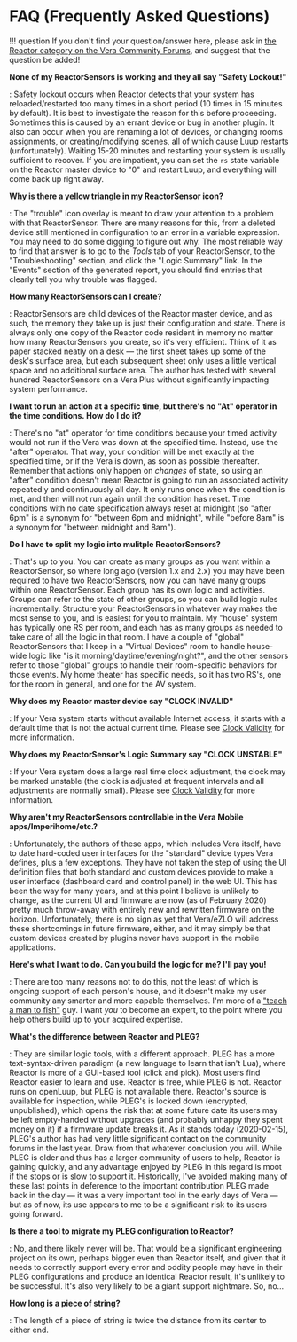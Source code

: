 # FAQ (Frequently Asked Questions)

!!! question
    If you don't find your question/answer here, please ask in [the Reactor category on the Vera Community Forums](https://community.getvera.com/c/plugins-and-plugin-development/reactor/178), and suggest that the question be added!

**None of my ReactorSensors is working and they all say "Safety Lockout!"**

:  Safety lockout occurs when Reactor detects that your system has reloaded/restarted too many times in a short period (10 times in 15 minutes by default). It is best to investigate the reason for this before proceeding. Sometimes this is caused by an errant device or bug in another plugin. It also can occur when you are renaming a lot of devices, or changing rooms assignments, or creating/modifying scenes, all of which cause Luup restarts (unfortunately). Waiting 15-20 minutes and restarting your system is usually sufficient to recover. If you are impatient, you can set the `rs` state variable on the Reactor master device to "0" and restart Luup, and everything will come back up right away.

**Why is there a yellow triangle in my ReactorSensor icon?**

:   The "trouble" icon overlay is meant to draw your attention to a problem with that ReactorSensor. There are many reasons for this, from a deleted device still mentioned in configuration to an error in a variable expression. You may need to do some digging to figure out why. The most reliable way to find that answer is to go to the *Tools* tab of your ReactorSensor, to the "Troubleshooting" section, and click the "Logic Summary" link. In the "Events" section of the generated report, you should find entries that clearly tell you why trouble was flagged.

**How many ReactorSensors can I create?**

:   ReactorSensors are child devices of the Reactor master device, and as such, the memory they take up is just their configuration and state. There is always only one copy of the Reactor code resident in memory no matter how many ReactorSensors you create, so it's very efficient. Think of it as paper stacked neatly on a desk &mdash; the first sheet takes up some of the desk's surface area, but each subsequent sheet only uses a little vertical space and no additional surface area. The author has tested with several hundred ReactorSensors on a Vera Plus without significantly impacting system performance.

**I want to run an action at a specific time, but there's no "At" operator in the time conditions. How do I do it?**

:   There's no "at" operator for time conditions because your timed activity would not run if the Vera was down at the specified time. Instead, use the "after" operator. That way, your condition will be met exactly at the specified time, or if the Vera is down, as soon as possible thereafter. Remember that actions only happen on *changes* of state, so using an "after" condition doesn't mean Reactor is going to run an associated activity repeatedly and continuously all day. It only runs once when the condition is met, and then will not run again until the condition has reset. Time conditions with no date specification always reset at midnight (so "after 6pm" is a synonym for "between 6pm and midnight", while "before 8am" is a synonym for "between midnight and 8am").

**Do I have to split my logic into mulitple ReactorSensors?**

:   That's up to you. You can create as many groups as you want within a ReactorSensor, so where long ago (version 1.x and 2.x) you may have been required to have two ReactorSensors, now you can have many groups within one ReactorSensor. Each group has its own logic and activities. Groups can refer to the state of other groups, so you can build logic rules incrementally. Structure your ReactorSensors in whatever way makes the most sense to you, and is easiest for you to maintain. My "house" system has typically one RS per room, and each has as many groups as needed to take care of all the logic in that room. I have a couple of "global" ReactorSensors that I keep in a "Virtual Devices" room to handle house-wide logic like "is it morning/daytime/evening/night?", and the other sensors refer to those "global" groups to handle their room-specific behaviors for those events. My home theater has specific needs, so it has two RS's, one for the room in general, and one for the AV system.

**Why does my Reactor master device say "CLOCK INVALID"**

:   If your Vera system starts without available Internet access, it starts with a default time that is not the actual current time. Please see [Clock Validity](Clock-Validity.md) for more information.

**Why does my ReactorSensor's Logic Summary say "CLOCK UNSTABLE"**

:   If your Vera system does a large real time clock adjustment, the clock may be marked unstable (the clock is adjusted at frequent intervals and all adjustments are normally small). Please see [Clock Validity](Clock-Validity.md) for more information.

**Why aren't my ReactorSensors controllable in the Vera Mobile apps/Imperihome/etc.?**

:   Unfortunately, the authors of these apps, which includes Vera itself, have to date hard-coded user interfaces for the "standard" device types Vera defines, plus a few exceptions. They have not taken the step of using the UI definition files that both standard and custom devices provide to make a user interface (dashboard card and control panel) in the web UI. This has been the way for many years, and at this point I believe is unlikely to change, as the current UI and firmware are now (as of February 2020) pretty much throw-away with entirely new and rewritten firmware on the horizon. Unfortunately, there is no sign as yet that Vera/eZLO will address these shortcomings in future firmware, either, and it may simply be that custom devices created by plugins never have support in the mobile applications.

**Here's what I want to do. Can you build the logic for me? I'll pay you!**

:   There are too many reasons not to do this, not the least of which is ongoing support of each person's house, and it doesn't make my user community any smarter and more capable themselves. I'm more of a ["teach a man to fish"](https://www.brainyquote.com/quotes/maimonides_326751) guy. I want *you* to become an expert, to the point where you help others build up to your acquired expertise.

**What's the difference between Reactor and PLEG?**

:   They are similar logic tools, with a different approach. PLEG has a more text-syntax-driven paradigm (a new language to learn that isn't Lua), where Reactor is more of a GUI-based tool (click and pick). Most users find Reactor easier to learn and use. Reactor is free, while PLEG is not. Reactor runs on openLuup, but PLEG is not available there. Reactor's source is available for inspection, while PLEG's is locked down (encrypted, unpublished), which opens the risk that at some future date its users may be left empty-handed without upgrades (and probably unhappy they spent money on it) if a firmware update breaks it. As it stands today (2020-02-15), PLEG's author has had very little significant contact on the community forums in the last year. Draw from that whatever conclusion you will. While PLEG is older and thus has a larger community of users to help, Reactor is gaining quickly, and any advantage enjoyed by PLEG in this regard is moot if the stops or is slow to support it. Historically, I've avoided making many of these last points in deference to the important contribution PLEG made back in the day &mdash; it was a very important tool in the early days of Vera &mdash; but as of now, its use appears to me to be a significant risk to its users going forward.

**Is there a tool to migrate my PLEG configuration to Reactor?**

:   No, and there likely never will be. That would be a significant engineering project on its own, perhaps bigger even than Reactor itself, and given that it needs to correctly support every error and oddity people may have in their PLEG configurations and produce an identical Reactor result, it's unlikely to be successful. It's also very likely to be a giant support nightmare. So, no...

**How long is a piece of string?**

:   The length of a piece of string is twice the distance from its center to either end.
